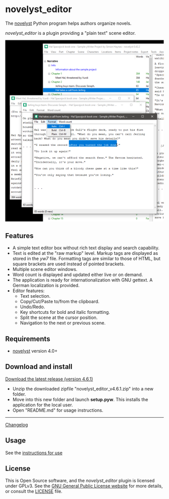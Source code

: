 # novelyst_editor

The [novelyst](https://peter88213.github.io/novelyst/) Python program helps authors organize novels.  

*novelyst_editor* is a plugin providing a "plain text" scene editor. 

![Screenshot](Screenshots/screen01.png)

## Features

- A simple text editor box without rich text display and search capability.
- Text is edited at the "raw markup" level. Markup tags are displayed as stored in the *yw7* file. Formatting tags are similar to those of HTML, but square brackets are used instead of pointed brackets.
- Multiple scene editor windows.
- Word count is displayed and updated either live or on demand.
- The application is ready for internationalization with GNU gettext. A German localization is provided. 
- Editor features:
    - Text selection.
    - Copy/Cut/Paste to/from the clipboard.
    - Undo/Redo.
    - Key shortcuts for bold and italic formatting.
    - Split the scene at the cursor position.
    - Navigation to the next or previous scene.
    
## Requirements

- [novelyst](https://peter88213.github.io/novelyst/) version 4.0+

## Download and install

[Download the latest release (version 4.6.1)](https://github.com/peter88213/novelyst_editor/raw/main/dist/novelyst_editor_v4.6.1.zip)

- Unzip the downloaded zipfile "novelyst_editor_v4.6.1.zip" into a new folder.
- Move into this new folder and launch **setup.pyw**. This installs the application for the local user.
- Open "README.md" for usage instructions.

------------------------------------------------------------------

[Changelog](changelog)

## Usage

See the [instructions for use](usage)

## License

This is Open Source software, and the *novelyst_editor* plugin is licensed under GPLv3. See the
[GNU General Public License website](https://www.gnu.org/licenses/gpl-3.0.en.html) for more
details, or consult the [LICENSE](https://github.com/peter88213/novelyst_editor/blob/main/LICENSE) file.
